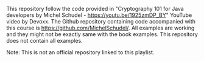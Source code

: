 This repository follow the code provided in "Cryptography 101 for Java developers by Michel Schudel - https://youtu.be/1925zmDP_BY" YouTube video by Devoxx. The Github repository containing code accompanied with this course is https://github.com/MichelSchudel/. All examples are working and they might not be exactly same with the book examples. This repository does not contain all examples.

Note: This is not an official repository linked to this playlist.
